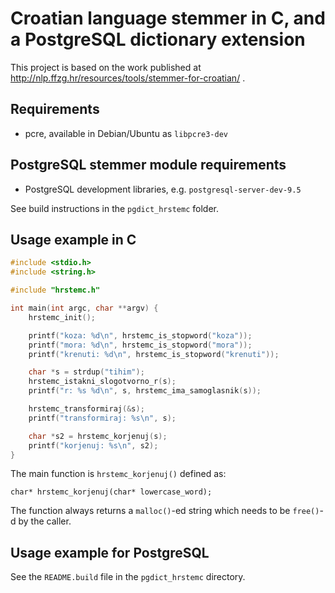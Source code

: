 # Croatian language stemmer in C, and a PostgreSQL dictionary extension

This project is based on the work published at http://nlp.ffzg.hr/resources/tools/stemmer-for-croatian/ .

## Requirements

* pcre, available in Debian/Ubuntu as `libpcre3-dev`

## PostgreSQL stemmer module requirements

* PostgreSQL development libraries, e.g. `postgresql-server-dev-9.5`

See build instructions in the `pgdict_hrstemc` folder.

## Usage example in C

```C
#include <stdio.h>
#include <string.h>

#include "hrstemc.h"

int main(int argc, char **argv) {
    hrstemc_init();

    printf("koza: %d\n", hrstemc_is_stopword("koza"));
    printf("mora: %d\n", hrstemc_is_stopword("mora"));
    printf("krenuti: %d\n", hrstemc_is_stopword("krenuti"));

    char *s = strdup("tihim");
    hrstemc_istakni_slogotvorno_r(s);
    printf("r: %s %d\n", s, hrstemc_ima_samoglasnik(s));

    hrstemc_transformiraj(&s);
    printf("transformiraj: %s\n", s);

    char *s2 = hrstemc_korjenuj(s);
    printf("korjenuj: %s\n", s2);
}
```

The main function is `hrstemc_korjenuj()` defined as:

```
char* hrstemc_korjenuj(char* lowercase_word);
```

The function always returns a `malloc()`-ed string which needs to be `free()`-d by the caller.

## Usage example for PostgreSQL

See the `README.build` file in the `pgdict_hrstemc` directory.